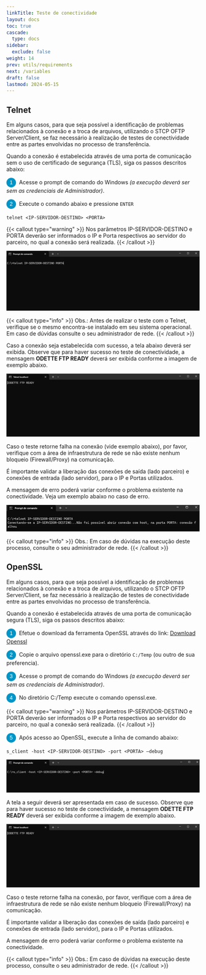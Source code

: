 ```yaml
---
linkTitle: Teste de conectividade
layout: docs
toc: true
cascade:
  type: docs
sidebar:
  exclude: false
weight: 14
prev: utils/requirements
next: /variables
draft: false
lastmod: 2024-05-15
---
```

## Telnet

Em alguns casos, para que seja possível a identificação de problemas relacionados à conexão e a troca de arquivos, utilizando o STCP OFTP Server/Client, se faz necessário à realização de testes de conectividade entre as partes envolvidas no processo de transferência.

Quando a conexão é estabelecida através de uma porta de comunicação sem o uso de certificado de segurança (TLS), siga os passos descritos abaixo:

<span style="display:inline-block; width: 25px; height: 25px; border-radius: 50%; background-color: #0095C7; color: white; text-align: center; line-height: 25px; font-size: 14px; font-family: Arial;">1</span> &nbsp;Acesse o prompt de comando do Windows *(a execução deverá ser sem as credenciais de Administrador)*.

<span style="display:inline-block; width: 25px; height: 25px; border-radius: 50%; background-color: #0095C7; color: white; text-align: center; line-height: 25px; font-size: 14px; font-family: Arial;">2</span> &nbsp;Execute o comando abaixo e pressione `ENTER`

```
telnet <IP-SERVIDOR-DESTINO> <PORTA>
```

{{< callout type="warning" >}}
Nos parâmetros IP-SERVIDOR-DESTINO e PORTA deverão ser informados o IP e Porta respectivos ao servidor do parceiro, no qual a conexão será realizada.
{{< /callout >}}

![](telnet-01.png)

{{< callout type="info" >}}
Obs.: Antes de realizar o teste com o Telnet, verifique se o mesmo encontra-se instalado em seu sistema operacional. Em caso de dúvidas consulte o seu administrador de rede.
{{< /callout >}}

Caso a conexão seja estabelecida com sucesso, a tela abaixo deverá ser exibida. Observe que para haver sucesso no teste de conectividade, a mensagem **ODETTE FTP READY** deverá ser exibida conforme a imagem de exemplo abaixo.

![](telnet-02.png)

Caso o teste retorne falha na conexão (vide exemplo abaixo), por favor, verifique com a área de infraestrutura de rede se não existe nenhum bloqueio (Firewall/Proxy) na comunicação.

É importante validar a liberação das conexões de saída (lado parceiro) e conexões de entrada (lado servidor), para o IP e Portas utilizados.

A mensagem de erro poderá variar conforme o problema existente na conectividade. Veja um exemplo abaixo no caso de erro.

![](telnet-03.png)

{{< callout type="info" >}}
Obs.: Em caso de dúvidas na execução deste processo, consulte o seu administrador de rede.
{{< /callout >}}


## OpenSSL

Em alguns casos, para que seja possível a identificação de problemas relacionados à conexão e a troca de arquivos, utilizando o STCP OFTP Server/Client, se faz necessário à realização de testes de conectividade entre as partes envolvidas no processo de transferência.

Quando a conexão é estabelecida através de uma porta de comunicação segura (TLS), siga os passos descritos abaixo:

<span style="display:inline-block; width: 25px; height: 25px; border-radius: 50%; background-color: #0095C7; color: white; text-align: center; line-height: 25px; font-size: 14px; font-family: Arial;">1</span> &nbsp;Efetue o download da ferramenta OpenSSL através do link: [Download Openssl](http://www.riversoft.com.br/produtos/pub/stcp-openssl.zip)

<span style="display:inline-block; width: 25px; height: 25px; border-radius: 50%; background-color: #0095C7; color: white; text-align: center; line-height: 25px; font-size: 14px; font-family: Arial;">2</span> &nbsp;Copie o arquivo openssl.exe para o diretório `C:/Temp` (ou outro de sua preferencia).

<span style="display:inline-block; width: 25px; height: 25px; border-radius: 50%; background-color: #0095C7; color: white; text-align: center; line-height: 25px; font-size: 14px; font-family: Arial;">3</span> &nbsp;Acesse o prompt de comando do Windows *(a execução deverá ser sem as credenciais de Administrador)*.

<span style="display:inline-block; width: 25px; height: 25px; border-radius: 50%; background-color: #0095C7; color: white; text-align: center; line-height: 25px; font-size: 14px; font-family: Arial;">4</span> &nbsp;No diretório C:/Temp execute o comando openssl.exe.

{{< callout type="warning" >}}
Nos parâmetros IP-SERVIDOR-DESTINO e PORTA deverão ser informados o IP e Porta respectivos ao servidor do parceiro, no qual a conexão será realizada.
{{< /callout >}}

<span style="display:inline-block; width: 25px; height: 25px; border-radius: 50%; background-color: #0095C7; color: white; text-align: center; line-height: 25px; font-size: 14px; font-family: Arial;">5</span> &nbsp;Após acesso ao OpenSSL, execute a linha de comando abaixo:

```
s_client -host <IP-SERVIDOR-DESTINO> -port <PORTA> –debug
```
![](openssl-01.png)

<!-- ![](telnet-02.png) -->

A tela a seguir deverá ser apresentada em caso de sucesso. Observe que para haver sucesso no teste de conectividade, a mensagem **ODETTE FTP READY** deverá ser exibida conforme a imagem de exemplo abaixo.

![](telnet-02.png)

Caso o teste retorne falha na conexão, por favor, verifique com a área de infraestrutura de rede se não existe nenhum bloqueio (Firewall/Proxy) na comunicação.

É importante validar a liberação das conexões de saída (lado parceiro) e conexões de entrada (lado servidor), para o IP e Portas utilizados.

A mensagem de erro poderá variar conforme o problema existente na conectividade.

{{< callout type="info" >}}
Obs.: Em caso de dúvidas na execução deste processo, consulte o seu administrador de rede.
{{< /callout >}}
